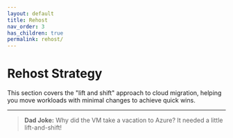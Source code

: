 ```yaml
---
layout: default
title: Rehost
nav_order: 3
has_children: true
permalink: rehost/
---
```


# Rehost Strategy

This section covers the "lift and shift" approach to cloud migration, helping you move workloads with minimal changes to achieve quick wins.

---

> **Dad Joke:** Why did the VM take a vacation to Azure? It needed a little lift-and-shift!